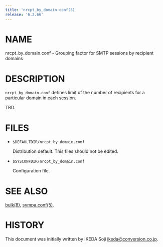 ```yaml
---
title: 'nrcpt_by_domain.conf(5)'
release: '6.2.66'
---
```


# NAME

nrcpt\_by\_domain.conf - Grouping factor for SMTP sessions by recipient domains

# DESCRIPTION

`nrcpt_by_domain.conf` defines limit of the number of recipients for a
particular domain in each session.

TBD.

# FILES

- `$DEFAULTDIR/nrcpt_by_domain.conf`

    Distribution default.  This files should not be edited.

- `$SYSCONFDIR/nrcpt_by_domain.conf`

    Configuration file.

# SEE ALSO

[bulk(8)](./bulk.8.md),
[sympa.conf(5)](./sympa.conf.5.md).

# HISTORY

This document was initially written by IKEDA Soji <ikeda@conversion.co.jp>.
